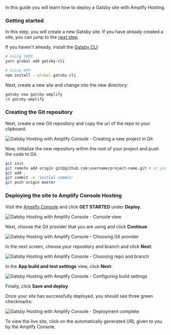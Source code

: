 In this guide you will learn how to deploy a Gatsby site with Amplify Hosting.

### Getting started

<amplify-callout>

In this step, you will create a new Gatsby site. If you have already created a site, you can jump to the [next step](#creating-the-git-repository).

</amplify-callout>

If you haven't already, install the [Gatsby CLI](https://www.gatsbyjs.org/tutorial/part-zero/#using-the-gatsby-cli):

```sh
# Using YARN
yarn global add gatsby-cli

# Using NPM
npm install --global gatsby-cli
```

Next, create a new site and change into the new directory:

```sh
gatsby new gatsby-amplify
cd gatsby-amplify
```

### Creating the Git repository

Next, create a new Git repository and copy the uri of the repo to your clipboard.

![Gatsby Hosting with Amplify Console - Creating a new project in Git](~/images/hosting/gatsby/1.png)

Now, initialize the new repository within the root of your project and push the code to Git.

```sh
git init
git remote add origin git@github.com:username/project-name.git # or your git repository location
git add .
git commit -m 'initial commit'
git push origin master
```

### Deploying the site to Amplify Console Hosting

Visit the [Amplify Console](https://console.aws.amazon.com/amplify/home) and click __GET STARTED__ under __Deploy__.

![Gatsby Hosting with Amplify Console - Console view](~/images/hosting/gatsby/2.png)

Next, choose the Git provider that you are using and click __Continue__:

![Gatsby Hosting with Amplify Console - Choosing Git provider](~/images/hosting/gatsby/3.png)

In the next screen, choose your repository and branch and click __Next__:

![Gatsby Hosting with Amplify Console - Choosing repo and branch](~/images/hosting/gatsby/4.png)

In the __App build and test settings__ view, click __Next__:

![Gatsby Hosting with Amplify Console - Configuring build settings](~/images/hosting/gatsby/5.png)

Finally, click __Save and deploy__.

Once your site has successfully deployed, you should see three green checkmarks:

![Gatsby Hosting with Amplify Console - Deployment complete](~/images/hosting/gatsby/6.png)

To view the live site, click on the automatically generated URL given to you by the Amplify Console.